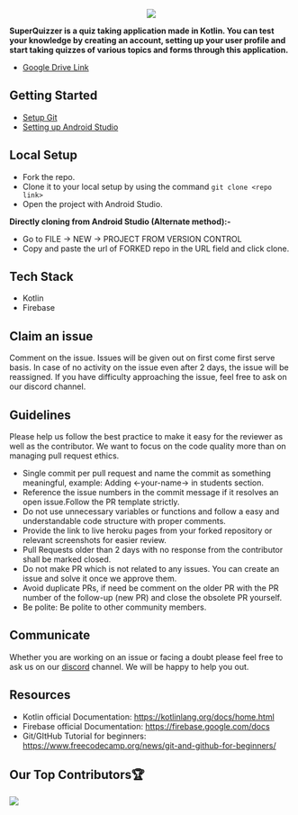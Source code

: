 <p align="center" width="100%">
<img src="https://user-images.githubusercontent.com/97402494/207168649-0dc62762-69ea-4c94-a929-18dad6113796.png">




**SuperQuizzer is a quiz taking application made in Kotlin. You can test your knowledge by creating an account, setting up your user profile  and start taking quizzes of various topics and forms  through this  application.**</p>
- [Google Drive Link](https://drive.google.com/drive/folders/1BZUG_lDYJWsuyV-CLO_ZCT4DQKMR4c5a?usp=sharing)

## Getting Started

- [Setup Git](https://git-scm.com/downloads)
- [Setting up Android Studio](https://developer.android.com/studio/install)

## Local Setup

- Fork the repo.
- Clone it to your local setup by using the command `git clone <repo link>`
- Open the project with Android Studio.

 **Directly cloning from Android Studio (Alternate method):-**

- Go to FILE -> NEW -> PROJECT FROM VERSION CONTROL
- Copy and paste the url of FORKED repo in the URL field and click clone.

## Tech Stack 
* Kotlin
* Firebase

## Claim an issue
Comment on the issue. Issues will be given out on first come first serve basis. In case of no activity on the issue even after 2 days, the issue will be reassigned. If you have difficulty approaching the issue, feel free to ask on our discord channel.

## Guidelines

Please help us follow the best practice to make it easy for the reviewer as well as the contributor. We want to focus on the code quality more than on managing pull request ethics.
- Single commit per pull request and name the commit as something meaningful, example: Adding <-your-name-> in students section.
- Reference the issue numbers in the commit message if it resolves an open issue.Follow the PR template strictly.
- Do not use unnecessary variables or functions and follow a easy and understandable code structure with proper comments.
- Provide the link to live heroku pages from your forked repository or relevant screenshots for easier review.
- Pull Requests older than 2 days with no response from the contributor shall be marked closed.
- Do not make PR which is not related to any issues. You can create an issue and solve it once we approve them.
- Avoid duplicate PRs, if need be comment on the older PR with the PR number of the follow-up (new PR) and close the obsolete PR yourself.
- Be polite: Be polite to other community members.

## Communicate

Whether you are working on an issue or facing a doubt please feel free to ask us on our [discord](https://discord.gg/9McHvjbz) channel. We will be happy to help you out. 

## Resources

- Kotlin official Documentation: https://kotlinlang.org/docs/home.html
- Firebase official Documentation: https://firebase.google.com/docs
- Git/GItHub Tutorial for beginners: https://www.freecodecamp.org/news/git-and-github-for-beginners/

## Our Top Contributors🏆

<a href="https://github.com/opencodeiiita/SuperQuizzer/graphs/contributors">
  <img src="https://contrib.rocks/image?repo=opencodeiiita/SuperQuizzer" />
</a>
